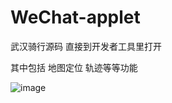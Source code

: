 # WeChat-applet

武汉骑行源码 直接到开发者工具里打开

其中包括 地图定位 轨迹等等功能


![image](https://github.com/pk110/vue/blob/master/images/myindex.png)
